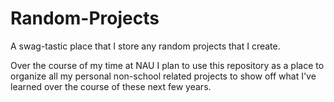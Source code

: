 # Random-Projects
A swag-tastic place that I store any random projects that I create.

Over the course of my time at NAU I plan to use this repository as a place to organize all my personal non-school related projects to show off what
I've learned over the course of these next few years.
